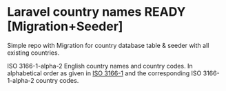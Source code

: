 # Laravel country names READY [Migration+Seeder]
Simple repo with Migration for country database table &amp; seeder with all existing countries.

ISO 3166-1-alpha-2 English country names and country codes. 
In alphabetical order as given in [ISO 3166-1][] and the corresponding ISO 3166-1-alpha-2 country codes.

[ISO 3166-1]: http://www.iso.org/iso/home/standards/country_codes.htm
